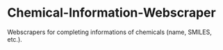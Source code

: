 # Chemical-Information-Webscraper
Webscrapers for completing informations of chemicals (name, SMILES, etc.).
